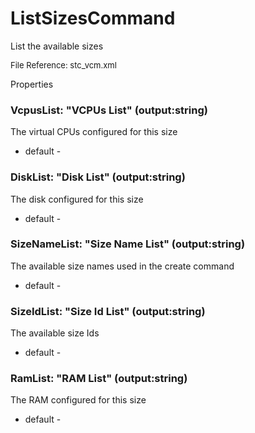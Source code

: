 # ListSizesCommand

List the available sizes

<font size="2">File Reference: stc_vcm.xml</font>

<text>Properties</text>

### VcpusList: "VCPUs List" (output:string)

The virtual CPUs configured for this size

* default - 
### DiskList: "Disk List" (output:string)

The disk configured for this size

* default - 
### SizeNameList: "Size Name List" (output:string)

The available size names used in the create command

* default - 
### SizeIdList: "Size Id List" (output:string)

The available size Ids

* default - 
### RamList: "RAM List" (output:string)

The RAM configured for this size

* default - 
